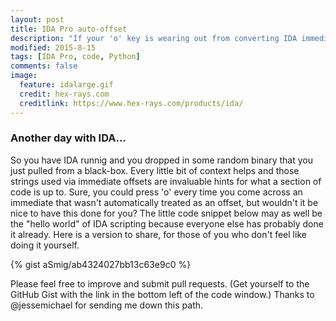 ```yaml
---
layout: post
title: IDA Pro auto-offset
description: "If your 'o' key is wearing out from converting IDA immediate values into offsets, try this bit of code."
modified: 2015-8-15
tags: [IDA Pro, code, Python]
comments: false
image:
  feature: idalarge.gif
  credit: hex-rays.com
  creditlink: https://www.hex-rays.com/products/ida/
---
```


### Another day with IDA...

So you have IDA runnig and you dropped in some random binary that you just pulled from a black-box.  Every little bit of context helps and those strings used via immediate offsets are invaluable hints for what a section of code is up to.  Sure, you could press 'o' every time you come across an immediate that wasn't automatically treated as an offset, but wouldn't it be nice to have this done for you?  The little code snippet below may as well be the "hello world" of IDA scripting because everyone else has probably done it already.  Here is a version to share, for those of you who don't feel like doing it yourself.

{% gist aSmig/ab4324027bb13c63e9c0 %}

Please feel free to improve and submit pull requests.  (Get yourself to the GitHub Gist with the link in the bottom left of the code window.)  Thanks to @jessemichael for sending me down this path.
